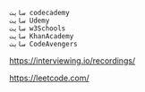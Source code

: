     سایت codecademy
    سایت Udemy
    سایت w3Schools
    سایت KhanAcademy
    سایت CodeAvengers

https://interviewing.io/recordings/

https://leetcode.com/
